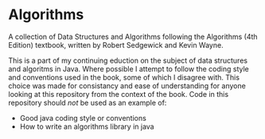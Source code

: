 Algorithms
==========

A collection of Data Structures and Algorithms following the Algorithms (4th Edition) textbook,
written by Robert Sedgewick and Kevin Wayne.

This is a part of my continuing eduction on the subject of data structures and algoritms in Java. Where possible
I attempt to follow the coding style and conventions used in the book, some of which I disagree with. This choice 
was made for consistancy and ease of understanding for anyone looking at this repository from the context of the book.
Code in this repository should *not* be used as an example of:

* Good java coding style or conventions
* How to write an algorithms library in java
